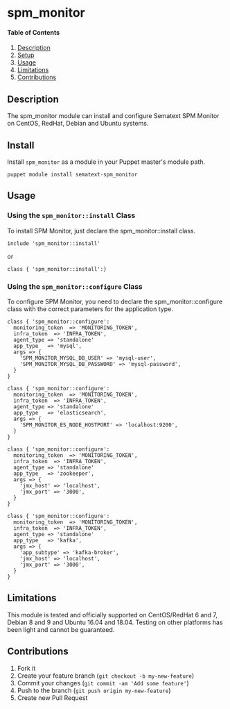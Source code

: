# spm_monitor

#### Table of Contents

1. [Description](#description)
2. [Setup](#setup)
3. [Usage](#usage)
4. [Limitations](#limitations)
5. [Contributions](#contributions)

## Description

The spm_monitor module can install and configure Sematext SPM Monitor on
CentOS, RedHat, Debian and Ubuntu systems.

## Install

Install `spm_monitor` as a module in your Puppet master's module path.

    puppet module install sematext-spm_monitor


## Usage

### Using the `spm_monitor::install` Class

To install SPM Monitor, just declare the spm_monitor::install class.

```puppet
include 'spm_monitor::install'
```

or

``` puppet
class { 'spm_monitor::install':}
```

### Using the `spm_monitor::configure` Class

To configure SPM Monitor, you need to declare the spm_monitor::configure class
with the correct parameters for the application type.

``` puppet
class { 'spm_monitor::configure':
  monitoring_token  => 'MONITORING_TOKEN',
  infra_token  => 'INFRA_TOKEN',
  agent_type => 'standalone'
  app_type   => 'mysql',
  args => {
    'SPM_MONITOR_MYSQL_DB_USER' => 'mysql-user',
    'SPM_MONITOR_MYSQL_DB_PASSWORD' => 'mysql-password',
  }
}

class { 'spm_monitor::configure':
  monitoring_token  => 'MONITORING_TOKEN',
  infra_token  => 'INFRA_TOKEN',
  agent_type => 'standalone'
  app_type   => 'elasticsearch',
  args => {
    'SPM_MONITOR_ES_NODE_HOSTPORT' => 'localhost:9200',
  }
}

class { 'spm_monitor::configure':
  monitoring_token  => 'MONITORING_TOKEN',
  infra_token  => 'INFRA_TOKEN',
  agent_type => 'standalone'
  app_type   => 'zookeeper',
  args => {
    'jmx_host' => 'localhost',
    'jmx_port' => '3000',
  }
}

class { 'spm_monitor::configure':
  monitoring_token  => 'MONITORING_TOKEN',
  infra_token  => 'INFRA_TOKEN',
  agent_type => 'standalone'
  app_type   => 'kafka',
  args => {
    'app_subtype' => 'kafka-broker',
    'jmx_host' => 'localhost',
    'jmx_port' => '3000',
  }
}
```

## Limitations

This module is tested and officially supported on CentOS/RedHat 6 and 7, Debian 8 and 9 and Ubuntu 16.04 and 18.04.
Testing on other platforms has been light and cannot be guaranteed.

## Contributions

1. Fork it
2. Create your feature branch (`git checkout -b my-new-feature`)
3. Commit your changes (`git commit -am 'Add some feature'`)
4. Push to the branch (`git push origin my-new-feature`)
5. Create new Pull Request